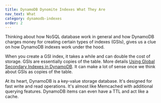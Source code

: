 ```yaml
---
title: DynamoDB Dynomite Indexes What They Are
nav_text: What
category: dynamodb-indexes
order: 2
---
```


Thinking about how NoSQL database work in general and how DynamoDB charges money for creating certain types of indexes (GSIs), gives us a clue on how DynamoDB indexes work under the hood.

When you create a GSI index, it takes a while and can double the cost of storage. GSIs are essentially copies of the table. More details [Using Global Secondary Indexes in DynamoDB](https://docs.aws.amazon.com/amazondynamodb/latest/developerguide/GSI.html). It can make a lot of sense once we think about GSIs as copies of the table.

At its heart, DynamoDB is a key-value storage database. It's designed for fast write and read operations. It's almost like Memcached with additional querying features. DynamoDB items can even have a TTL and act like a cache.
